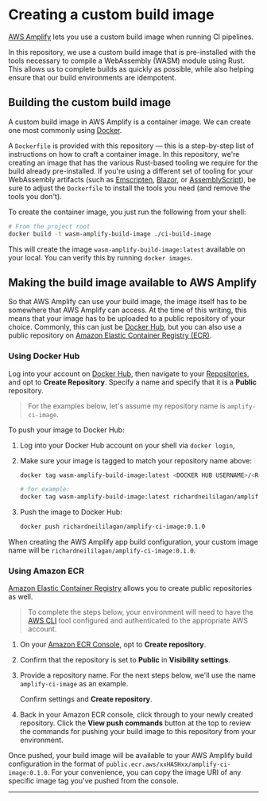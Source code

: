 # Creating a custom build image

[AWS Amplify][aws-amplify] lets you use a custom build image when running CI pipelines.

In this repository, we use a custom build image that is pre-installed with the tools
necessary to compile a WebAssembly (WASM) module using Rust. This allows us to complete
builds as quickly as possible, while also helping ensure that our build environments
are idempotent.

## Building the custom build image

A custom build image in AWS Amplify is a container image.
We can create one most commonly using [Docker][docker].

A `Dockerfile` is provided with this repository — this is a step-by-step list of instructions
on how to craft a container image. In this repository, we're creating an image that has
the various Rust-based tooling we require for the build already pre-installed.
If you're using a different set of tooling for your WebAssembly artifacts (such as
[Emscripten][emscripten], [Blazor][blazor], or [AssemblyScript][assemblyscript]), be sure to adjust the `Dockerfile`
to install the tools you need (and remove the tools you don't).

To create the container image, you just run the following from your shell:

```bash
# From the project root
docker build -t wasm-amplify-build-image ./ci-build-image
```

This will create the image `wasm-amplify-build-image:latest` available on your local.
You can verify this by running `docker images`.

## Making the build image available to AWS Amplify

So that AWS Amplify can use your build image, the image itself has to be somewhere
that AWS Amplify can access. At the time of this writing, this means that your image
has to be uploaded to a public repository of your choice. Commonly, this can just be
[Docker Hub][docker-hub], but you can also use a public repository on
[Amazon Elastic Container Registry (ECR)][ecr].

### Using Docker Hub

Log into your account on [Docker Hub][docker-hub], then navigate to your
[Repositories][docker-hub-repos], and opt to **Create Repository**. Specify a name
and specify that it is a **Public** repository.

> For the examples below, let's assume my repository name is `amplify-ci-image`.

To push your image to Docker Hub:

1. Log into your Docker Hub account on your shell via `docker login`,

2. Make sure your image is tagged to match your repository name above:

   ```bash
   docker tag wasm-amplify-build-image:latest <DOCKER HUB USERNAME>/<REPOSITORY NAME>:<TAG>
   ```

   ```bash
   # for example:
   docker tag wasm-amplify-build-image:latest richardneililagan/amplify-ci-image:0.1.0
   ```

3. Push the image to Docker Hub:
   ```bash
   docker push richardneililagan/amplify-ci-image:0.1.0
   ```

When creating the AWS Amplify app build configuration, your custom image name will be
`richardneililagan/amplify-ci-image:0.1.0`.

### Using Amazon ECR

[Amazon Elastic Container Registry][ecr] allows you to create public repositories as well.

> To complete the steps below, your environment will need to have the [AWS CLI][aws-cli] tool
> configured and authenticated to the appropriate AWS account.

1. On your [Amazon ECR Console][ecr-console], opt to **Create repository**.

2. Confirm that the repository is set to **Public** in **Visibility settings**.

3. Provide a repository name.
   For the next steps below, we'll use the name `amplify-ci-image` as an example.

   Confirm settings and **Create repository**.

4. Back in your Amazon ECR console, click through to your newly created repository.
   Click the **View push commands** button at the top to review the commands for pushing
   your build image to this repository from your environment.

Once pushed, your build image will be available to your AWS Amplify build configuration
in the format of `public.ecr.aws/xxHASHxx/amplify-ci-image:0.1.0`. For your convenience,
you can copy the image URI of any specific image tag you've pushed from the console.

---

[aws-cli]: https://aws.amazon.com/cli/
[aws-amplify]: https://aws.amazon.com/amplify
[docker]: https://docker.com
[docker-hub]: https://hub.docker.com
[docker-hub-repos]: https://hub.docker.com/repositories
[ecr]: https://aws.amazon.com/ecr
[ecr-console]: https://console.aws.amazon.com/ecr
[emscripten]: https://emscripten.org
[blazor]: https://dotnet.microsoft.com/en-us/apps/aspnet/web-apps/blazor
[assemblyscript]: https://www.assemblyscript.org/
